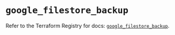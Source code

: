 # `google_filestore_backup`

Refer to the Terraform Registry for docs: [`google_filestore_backup`](https://registry.terraform.io/providers/hashicorp/google/6.24.0/docs/resources/filestore_backup).
